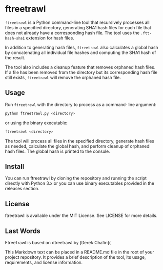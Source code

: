 # ftreetrawl

`ftreetrawl` is a Python command-line tool that recursively processes all files in a specified directory, generating SHA1 hash files for each file that does not already have a corresponding hash file. The tool uses the `.ftt-hash-sha1` extension for hash files.

In addition to generating hash files, `ftreetrawl` also calculates a global hash by concatenating all individual file hashes and computing the SHA1 hash of the result.

The tool also includes a cleanup feature that removes orphaned hash files. If a file has been removed from the directory but its corresponding hash file still exists, `ftreetrawl` will remove the orphaned hash file.

## Usage

Run `ftreetrawl` with the directory to process as a command-line argument:

```bash
python ftreetrawl.py <directory>
```

or using the binary executable:

```bash
ftreetrawl <directory>
```

The tool will process all files in the specified directory, generate hash files as needed, calculate the global hash, and perform cleanup of orphaned hash files. The global hash is printed to the console.

## Install
You can run ftreetrawl by cloning the repository and running the script directly with Python 3.x or you can use binary executables provided in the releases section. 

## License
ftreetrawl is available under the MIT License. See LICENSE for more details.

## Last Words
FtreeTrawl is based on dtreetrawl by [Derek Chafin](

This Markdown text can be placed in a README.md file in the root of your project repository. It provides a brief description of the tool, its usage, requirements, and license information.